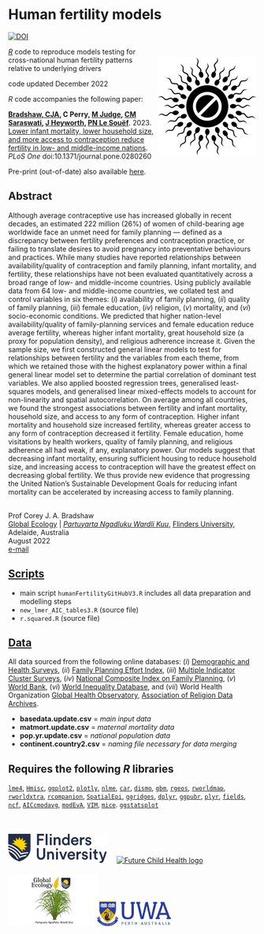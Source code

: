 # Human fertility models

<a href="https://doi.org/10.5281/zenodo.7496142"><img src="https://zenodo.org/badge/DOI/10.5281/zenodo.7496142.svg" alt="DOI"></a>

<img align="right" src="www/contraception.png" alt="contraception" width="200" style="margin-top: 20px">

<a href="https://cran.r-project.org"><em>R</em></a> code to reproduce models testing for cross-national human fertility patterns relative to underlying drivers

code updated December 2022

<em>R</em> code accompanies the following paper:

<strong><a href="https://globalecologyflinders.com/people/#DIRECTOR">Bradshaw, CJA</a>, C Perry, <a href="https://orcid.org/0000-0002-9948-1865">M Judge</a>, <a href="https://www.linkedin.com/in/chitra-maharani-saraswati-6bab3510b?originalSubdomain=au">CM Saraswati</a>, <a href="https://research-repository.uwa.edu.au/en/persons/jane-heyworth">J Heyworth</a>, <a href="https://research-repository.uwa.edu.au/en/persons/peter-le-souef">PN Le Souëf</a></strong>. 2023. <a href="http://doi.org/10.1371/journal.pone.0280260">Lower infant mortality, lower household size, and more access to contraception reduce fertility in low- and middle-income nations</a>. <em>PLoS One</em> doi:10.1371/journal.pone.0280260  

Pre-print (out-of-date) also available <a href="http://doi.org/10.1101/2021.12.16.21267946">here</a>.

## Abstract
Although average contraceptive use has increased globally in recent decades, an estimated 222 million (26%) of women of child-bearing age worldwide face an unmet need for family planning — defined as a discrepancy between fertility preferences and contraception practice, or failing to translate desires to avoid pregnancy into preventative behaviours and practices. While many studies have reported relationships between availability/quality of contraception and family planning, infant mortality, and fertility, these relationships have not been evaluated quantitatively across a broad range of low- and middle-income countries. Using publicly available data from 64 low- and middle-income countries, we collated test and control variables in six themes: (<em>i</em>) availability of family planning, (<em>ii</em>) quality of family planning, (<em>iii</em>) female education, (<em>iv</em>) religion, (<em>v</em>) mortality, and (<em>vi</em>) socio-economic conditions. We predicted that higher nation-level availability/quality of family-planning services and female education reduce average fertility, whereas higher infant mortality, great household size (a proxy for population density), and religious adherence increase it. Given the sample size, we first constructed general linear models to test for relationships between fertility and the variables from each theme, from which we retained those with the highest explanatory power within a final general linear model set to determine the partial correlation of dominant test variables. We also applied boosted regression trees, generalised least-squares models, and generalised linear mixed-effects models to account for non-linearity and spatial autocorrelation. On average among all countries, we found the strongest associations between fertility and infant mortality, household size, and access to any form of contraception. Higher infant mortality and household size increased fertility, whereas greater access to any form of contraception decreased it fertility. Female education, home visitations by health workers, quality of family planning, and religious adherence all had weak, if any, explanatory power. Our models suggest that decreasing infant mortality, ensuring sufficient housing to reduce household size, and increasing access to contraception will have the greatest effect on decreasing global fertility. We thus provide new evidence that progressing the United Nation’s Sustainable Development Goals for reducing infant mortality can be accelerated by increasing access to family planning.  

<br>
Prof Corey J. A. Bradshaw <br>
<a href="http://globalecologyflinders.com" target="_blank">Global Ecology</a> | <em><a href="https://globalecologyflinders.com/partuyarta-ngadluku-wardli-kuu/" target="_blank">Partuyarta Ngadluku Wardli Kuu</a></em>, <a href="http://flinders.edu.au" target="_blank">Flinders University</a>, Adelaide, Australia <br>
August 2022 <br>
<a href=mailto:corey.bradshaw@flinders.edu.au>e-mail</a> <br>

## <a href="https://github.com/cjabradshaw/humanfertility/tree/main/scripts">Scripts</a>
- main script <code>humanFertilityGitHubV3.R</code> includes all data preparation and modelling steps
- <code>new_lmer_AIC_tables3.R</code> (source file)
- <code>r.squared.R</code> (source file)

## <a href="https://github.com/cjabradshaw/humanfertility/tree/main/data">Data</a>
All data sourced from the following online databases: (<em>i</em>) <a href="http://dhsprogram.com">Demographic and Health Surveys</a>, (<em>ii</em>) <a href="http://track20.org/pages/data_analysis/policy/FPE.php">Family Planning Effort Index</a>, (<em>iii</em>) <a href="http://mics.unicef.org">Multiple Indicator Cluster Surveys</a>, (<em>iv</em>) <a href="http://track20.org/pages/data_analysis/policy/NCIFP.php">National Composite Index on Family Planning</a>, (<em>v</em>) <a href="http://data.worldbank.org">World Bank</a>, (<em>vi</em>) <a href="http://wid.world/data">World Inequality Database</a>, and (<em>vii</em>) World Health Organization <a href="http://who.int/data/gho">Global Health Observatory</a>, <a href="http://www.thearda.com">Association of Religion Data Archives</a>.
- <strong>basedata.update.csv</strong> = <em>main input data</em>
- <strong>matmort.update.csv</strong> = <em>maternal mortality data</em>
- <strong>pop.yr.update.csv</strong> = <em>national population data</em>
- <strong>continent.country2.csv</strong> = <em>naming file necessary for data merging</em>

## Requires the following <em>R</em> libraries
<code><a href="https://cran.r-project.org/web/packages/lme4/index.html">lme4</a></code>, <code><a href="https://cran.r-project.org/web/packages/Hmisc/index.html">Hmisc</a></code>, <code><a href="https://ggplot2.tidyverse.org/">ggplot2</a></code>, <code><a href="https://plotly.com/r/">plotly</a></code>, <code><a href="https://cran.r-project.org/web/packages/nlme/index.html">nlme</a></code>, <code><a href="https://cran.r-project.org/web/packages/car/index.html">car</a></code>, <code><a href="https://cran.r-project.org/web/packages/dismo/index.html">dismo</a></code>, <code><a href="https://cran.r-project.org/web/packages/gbm/index.html">gbm</a></code>, <code><a href="https://cran.r-project.org/web/packages/rgeos/index.html">rgeos</a></code>, <code><a href="https://cran.r-project.org/web/packages/rworldmap/index.html">rworldmap</a></code>, <code><a href="https://cran.r-project.org/web/packages/rworldxtra/index.html">rworldxtra</a></code>, <code><a href="https://cran.r-project.org/web/packages/rcompanion/index.html">rcompanion</a></code>, <code><a href="https://cran.r-project.org/web/packages/SpatialEpi/index.html">SpatialEpi</a></code>, <code><a href="https://cran.r-project.org/web/packages/ggridges/vignettes/introduction.html">ggridges</a></code>, <code><a href="https://cran.r-project.org/web/packages/dplyr/vignettes/dplyr.html">dplyr</a></code>, <code><a href="https://cran.r-project.org/web/packages/ggpubr/index.html">ggpubr</a></code>, <code><a href="https://cran.r-project.org/web/packages/plyr/index.html">plyr</a></code>, <code><a href="https://cran.r-project.org/web/packages/fields/index.html">fields</a></code>, <code><a href="https://cran.r-project.org/web/packages/ncf/index.html">ncf</a></code>, <code><a href="https://cran.r-project.org/web/packages/AICcmodavg/index.html">AICcmodavg</a></code>, <code><a href="https://cran.r-project.org/web/packages/modEvA/index.html">modEvA</a></code>, <code><a href="https://cran.r-project.org/web/packages/VIM/index.html">VIM</a></code>, <code><a href="https://www.rdocumentation.org/packages/mice/versions/3.14.0/topics/mice">mice</a></code>. <code><a href="https://indrajeetpatil.github.io/ggstatsplot/">ggstatsplot</a></code>
<br>
<br>
<p><a href="https://www.flinders.edu.au"><img align="bottom-left" src="www/Flinders_University_Logo_Horizontal_RGB_Master.png" alt="Flinders University logo" width="200" style="margin-top: 20px"></a> &nbsp; &nbsp; <a href="https://github.com/FutureChildHealth"><img align="bottom-left" src="https://github.com/cjabradshaw/humanfertility/blob/main/www/FCHlogoFinaltransp.png" alt="Future Child Health logo" width="200" style="margin-top: 20px"></a>
<a href="https://globalecologyflinders.com"><img align="bottom-left" src="www/GEL Logo Kaurna New Transp.png" alt="GEL logo" width="180" style="margin-top: 20px"></a><a href="https://www.uwa.edu.au"><img align="bottom-left" src="www/uwa2.png" alt="UWA logo" width="150" style="margin-top: 20px"></a></p>


